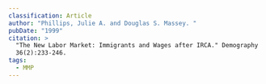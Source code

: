 ```yaml
---
classification: Article
author: "Phillips, Julie A. and Douglas S. Massey. "
pubDate: "1999"
citation: >
  "The New Labor Market: Immigrants and Wages after IRCA." Demography
  36(2):233-246.
tags:
  - MMP
---
```

